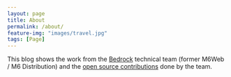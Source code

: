 ```yaml
---
layout: page
title: About
permalink: /about/
feature-img: "images/travel.jpg"
tags: [Page]
---
```

This blog shows the work from the [Bedrock](https://bedrockstreaming.com/) technical team (former M6Web / M6 Distribution) and the [open source contributions](https://tech.bedrockstreaming.com/oss/) done by the team.
